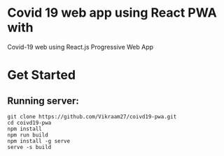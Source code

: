 # Covid 19 web app using React PWA with
Covid-19 web using React.js Progressive Web App

# Get Started

## Running server:

```
git clone https://github.com/Vikraam27/coivd19-pwa.git
cd coivd19-pwa
npm install
npm run build
npm install -g serve
serve -s build
```
